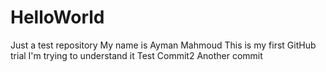 # HelloWorld
Just a test repository
My name is Ayman Mahmoud
This is my first GitHub trial
I'm trying to understand it
Test Commit2
Another commit
